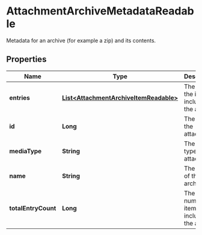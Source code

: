 

# AttachmentArchiveMetadataReadable

Metadata for an archive (for example a zip) and its contents.

## Properties

| Name | Type | Description | Notes |
|------------ | ------------- | ------------- | -------------|
|**entries** | [**List&lt;AttachmentArchiveItemReadable&gt;**](AttachmentArchiveItemReadable.md) | The list of the items included in the archive. |  [optional] [readonly] |
|**id** | **Long** | The ID of the attachment. |  [optional] [readonly] |
|**mediaType** | **String** | The MIME type of the attachment. |  [optional] [readonly] |
|**name** | **String** | The name of the archive file. |  [optional] [readonly] |
|**totalEntryCount** | **Long** | The number of items included in the archive. |  [optional] [readonly] |



